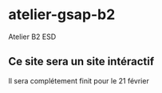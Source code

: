 # atelier-gsap-b2
Atelier B2 ESD
## Ce site sera un site intéractif
Il sera complétement finit pour le 21 février 
